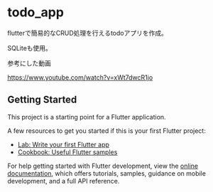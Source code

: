 # todo_app

flutterで簡易的なCRUD処理を行えるtodoアプリを作成。

SQLiteも使用。

参考にした動画

https://www.youtube.com/watch?v=xWt7dwcR1jo

## Getting Started

This project is a starting point for a Flutter application.

A few resources to get you started if this is your first Flutter project:

- [Lab: Write your first Flutter app](https://docs.flutter.dev/get-started/codelab)
- [Cookbook: Useful Flutter samples](https://docs.flutter.dev/cookbook)

For help getting started with Flutter development, view the
[online documentation](https://docs.flutter.dev/), which offers tutorials,
samples, guidance on mobile development, and a full API reference.
